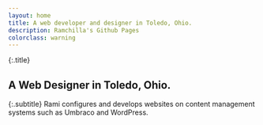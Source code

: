 ```yaml
---
layout: home
title: A web developer and designer in Toledo, Ohio.
description: Ramchilla's Github Pages
colorclass: warning
---
```

{:.title}
## A Web Designer in Toledo, Ohio.

<!-- Rami is a web developer and designer in Toledo, Ohio who contributes to bettering websites through logical information architecture and content planning. -->

{:.subtitle}
Rami configures and develops websites on content management systems such as Umbraco and WordPress.
